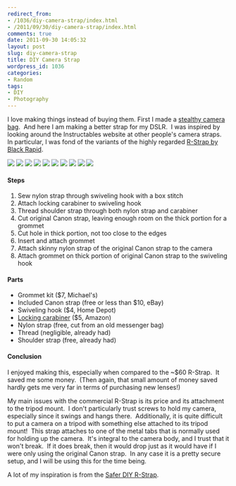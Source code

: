 ```yaml
---
redirect_from:
- /1036/diy-camera-strap/index.html
- /2011/09/30/diy-camera-strap/index.html
comments: true
date: 2011-09-30 14:05:32
layout: post
slug: diy-camera-strap
title: DIY Camera Strap
wordpress_id: 1036
categories:
- Random
tags:
- DIY
- Photography
---
```


I love making things instead of buying them. First I made a [stealthy camera bag](http://www.goingthewongway.com/643/diy-camera-bag/).  And here I am making a better strap for my DSLR.  I was inspired by looking around the Instructables website at other people's camera straps.  In particular, I was fond of the variants of the highly regarded [R-Strap by Black Rapid](http://amzn.to/NoFYby).

<div class="galleria">
<a href="https://img.gtww.net/2011/06_Camera_Strap/2a6c/DIY_camera_strap-1_c973494.jpg"><img data-title="Supplies" data-description="Here are the supplies that I initially used. Unfortunately I started working on it before remembering to take a picture!" src="https://img.gtww.net/2011/06_Camera_Strap/2a6c/Thumbs/DIY_camera_strap-1_388a.jpg"/></a>
<a href="https://img.gtww.net/2011/06_Camera_Strap/2a6c/DIY_camera_strap-2_8d40b96.jpg"><img data-title="" data-description="" src="https://img.gtww.net/2011/06_Camera_Strap/2a6c/Thumbs/DIY_camera_strap-2_7d31.jpg"/></a>
<a href="https://img.gtww.net/2011/06_Camera_Strap/2a6c/DIY_camera_strap-3_423bdd5.jpg"><img data-title="" data-description="" src="https://img.gtww.net/2011/06_Camera_Strap/2a6c/Thumbs/DIY_camera_strap-3_76a6.jpg"/></a>
<a href="https://img.gtww.net/2011/06_Camera_Strap/2a6c/DIY_camera_strap-4_5672ebc.jpg"><img data-title="Box Stitch" data-description="Box stitches can hold my rainbow sandals through all kinds of abuse.  I think that it will be sufficient here." src="https://img.gtww.net/2011/06_Camera_Strap/2a6c/Thumbs/DIY_camera_strap-4_04b0.jpg"/></a>
<a href="https://img.gtww.net/2011/06_Camera_Strap/2a6c/DIY_camera_strap-5_0496f8c.jpg"><img data-title="Prevent Fraying" data-description="Used the flame from a lighter to (carefully) melt the edge of the nylon strap.  This prevents fraying quite nicely." src="https://img.gtww.net/2011/06_Camera_Strap/2a6c/Thumbs/DIY_camera_strap-5_35f7.jpg"/></a>
<a href="https://img.gtww.net/2011/06_Camera_Strap/2a6c/DIY_camera_strap-6_01a5d9f.jpg"><img data-title="Cut Original Strap" data-description="My original strap is now cut!  I used the original strap because the nylon that connects the strap to the camera is exactly the correct size.  Additionally I know that it is solidly sewn and able to withstand the weight of the camera (since that's kind of what it does)." src="https://img.gtww.net/2011/06_Camera_Strap/2a6c/Thumbs/DIY_camera_strap-6_38dd.jpg"/></a>
<a href="https://img.gtww.net/2011/06_Camera_Strap/2a6c/DIY_camera_strap-7_47a6e3c.jpg"><img data-title="Grommet" data-description="Install grommet into original camera strap" src="https://img.gtww.net/2011/06_Camera_Strap/2a6c/Thumbs/DIY_camera_strap-7_50c7.jpg"/></a>
<a href="https://img.gtww.net/2011/06_Camera_Strap/2a6c/DIY_camera_strap-8_d562607.jpg"><img data-title="With Camera" data-description="Strap with camera attached to it" src="https://img.gtww.net/2011/06_Camera_Strap/2a6c/Thumbs/DIY_camera_strap-8_4f2a.jpg"/></a>
<a href="https://img.gtww.net/2011/06_Camera_Strap/2a6c/DIY_camera_strap-9_94aa585.jpg"><img data-title="Assembled" data-description="Here is the assembled harness.  I connect this to the grommet on the original camera strap and then I thread my shoulder strap through the nylon strap and the carabiner.  In actuality, I don't need both the nylon strap and the carabiner.  Originally I only had the nylon strap, but I found that it had too much friction with the shoulder strap.  So with both the nylon strap and the carabiner I get the benefit of less friction between the carabiner and the shoulder strap along with double safety in case either the nylon strap or the carabiner fails (neither of which seems likely to me)." src="https://img.gtww.net/2011/06_Camera_Strap/2a6c/Thumbs/DIY_camera_strap-9_4a57.jpg"/></a>
<a href="https://img.gtww.net/2011/06_Camera_Strap/2a6c/DIY_camera_strap-10_79b806d.jpg"><img data-title="Modeled" data-description="Here's a model to show you what it looks like in action.  As you can see, it is out of the way and not pulling down on the neck (in the bothersome way that the Canon strap does)." src="https://img.gtww.net/2011/06_Camera_Strap/2a6c/Thumbs/DIY_camera_strap-10_a307.jpg"/></a>
</div>



#### Steps
	
  1. Sew nylon strap through swiveling hook with a box stitch
  2. Attach locking carabiner to swiveling hook
  3. Thread shoulder strap through both nylon strap and carabiner
  4. Cut original Canon strap, leaving enough room on the thick portion for a grommet
  5. Cut hole in thick portion, not too close to the edges
  6. Insert and attach grommet
  7. Attach skinny nylon strap of the original Canon strap to the camera
  8. Attach grommet on thick portion of original Canon strap to the swiveling hook

#### Parts

  * Grommet kit ($7, Michael's)
  * Included Canon strap (free or less than $10, eBay)
  * Swiveling hook ($4, Home Depot)
  * [Locking carabiner](http://amzn.to/Rz7V35) ($5, Amazon)
  * Nylon strap (free, cut from an old messenger bag)
  * Thread (negligible, already had)
  * Shoulder strap (free, already had)


#### Conclusion

I enjoyed making this, especially when compared to the ~$60 R-Strap.  It saved me some money.  (Then again, that small amount of money saved hardly gets me very far in terms of purchasing new lenses!)

My main issues with the commercial R-Strap is its price and its attachment to the tripod mount.  I don't particularly trust screws to hold my camera, especially since it swings and hangs there.  Additionally, it is quite difficult to put a camera on a tripod with something else attached to its tripod mount!  This strap attaches to one of the metal tabs that is normally used for holding up the camera.  It's integral to the camera body, and I trust that it won't break.  If it does break, then it would drop just as it would have if I were only using the original Canon strap.  In any case it is a pretty secure setup, and I will be using this for the time being.

A lot of my inspiration is from the [Safer DIY R-Strap](http://www.goingthewongway.comhttp://www.instructables.com/id/Safer-DIY-R-Strap/).
